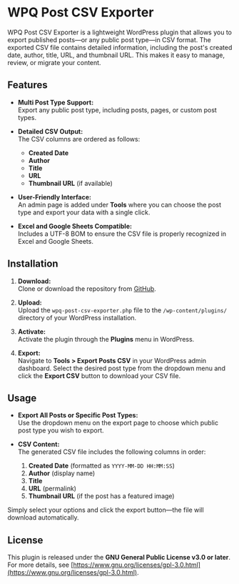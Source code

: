 # WPQ Post CSV Exporter

WPQ Post CSV Exporter is a lightweight WordPress plugin that allows you to export published posts—or any public post type—in CSV format. The exported CSV file contains detailed information, including the post's created date, author, title, URL, and thumbnail URL. This makes it easy to manage, review, or migrate your content.

## Features

- **Multi Post Type Support:**  
  Export any public post type, including posts, pages, or custom post types.

- **Detailed CSV Output:**  
  The CSV columns are ordered as follows:
  - **Created Date**
  - **Author**
  - **Title**
  - **URL**
  - **Thumbnail URL** (if available)

- **User-Friendly Interface:**  
  An admin page is added under **Tools** where you can choose the post type and export your data with a single click.

- **Excel and Google Sheets Compatible:**  
  Includes a UTF-8 BOM to ensure the CSV file is properly recognized in Excel and Google Sheets.

## Installation

1. **Download:**  
   Clone or download the repository from [GitHub](https://github.com/cornQ/wpq-post-csv-exporter).

2. **Upload:**  
   Upload the `wpq-post-csv-exporter.php` file to the `/wp-content/plugins/` directory of your WordPress installation.

3. **Activate:**  
   Activate the plugin through the **Plugins** menu in WordPress.

4. **Export:**  
   Navigate to **Tools > Export Posts CSV** in your WordPress admin dashboard. Select the desired post type from the dropdown menu and click the **Export CSV** button to download your CSV file.

## Usage

- **Export All Posts or Specific Post Types:**  
  Use the dropdown menu on the export page to choose which public post type you wish to export.

- **CSV Content:**  
  The generated CSV file includes the following columns in order:
  
  1. **Created Date** (formatted as `YYYY-MM-DD HH:MM:SS`)
  2. **Author** (display name)
  3. **Title**
  4. **URL** (permalink)
  5. **Thumbnail URL** (if the post has a featured image)

Simply select your options and click the export button—the file will download automatically.

## License

This plugin is released under the **GNU General Public License v3.0 or later**. For more details, see [https://www.gnu.org/licenses/gpl-3.0.html](https://www.gnu.org/licenses/gpl-3.0.html).
